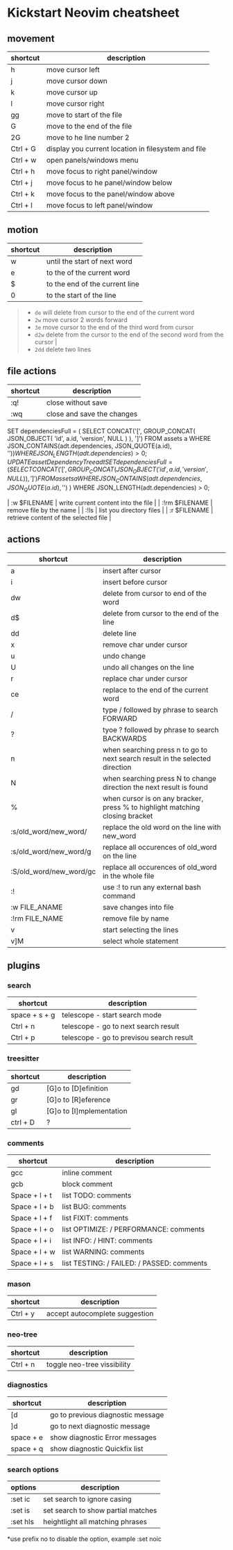# Kickstart Neovim cheatsheet

## movement
| shortcut | description |
|----------|-------------|
| h | move cursor left |
| j | move cursor down |
| k | move cursor up |
| l | move cursor right |
| gg | move to start of the file |
| G | move to the end of the file |
| 2G | move to he line number 2 |
| Ctrl + G | display you current location in filesystem and file |
| Ctrl + w | open panels/windows menu |
| Ctrl + h | move focus to right panel/window |
| Ctrl + j | move focus to he panel/window below |
| Ctrl + k | move focus to the panel/window above |
| Ctrl + l | move focus to left panel/window |

## motion
| shortcut | description |
|----------|-------------|
| w | until the start of next word |
| e | to the of the current word |
| $ | to the end of the current line |
| 0 | to the start of the line |

>- ```de``` will delete from cursor to the end of the current word
>- ```2w``` move cursor 2 words forward
>- ```3e``` move cursor to the end of the third word from cursor
>- ```d2w``` delete from the cursor to the end of the second word from the cursor |
>- ```2dd``` delete two lines

## file actions
| shortcut | description |
|----------|-------------|
| :q! | close without save |
| :wq | close and save the changes |UPDATE assetDependencyTree adt
SET dependenciesFull = (
  SELECT CONCAT('[', GROUP_CONCAT(
    JSON_OBJECT(
      'id', a.id,
      'version', NULL
    )
  ), ']')
  FROM assets a
  WHERE JSON_CONTAINS(adt.dependencies, JSON_QUOTE(a.id), '$')
)
WHERE JSON_LENGTH(adt.dependencies) > 0;
UPDATE assetDependencyTree adt
SET dependenciesFull = (
  SELECT CONCAT('[', GROUP_CONCAT(
    JSON_OBJECT(
      'id', a.id,
      'version', NULL
    )
  ), ']')
  FROM assets a
  WHERE JSON_CONTAINS(adt.dependencies, JSON_QUOTE(a.id), '$')
)
WHERE JSON_LENGTH(adt.dependencies) > 0;

| :w $FILENAME | write current content into the file |
| :!rm $FILENAME | remove file by the name |
| :!ls | list you directory files |
| :r $FILENAME | retrieve content of the selected file |

## actions
| shortcut | description |
|----------|-------------|
| a | insert after cursor |
| i | insert before cursor |
| dw | delete from cursor to end of the word |
| d$ | delete from cursor to the end of the line |
| dd | delete line |
| x | remove char under cursor |
| u | undo change |
| U | undo all changes on the line |
| r | replace char under cursor |
| ce | replace to the end of the current word |
| / | type / followed by phrase to search FORWARD |
| ? | tyoe ? followed by phrase to search BACKWARDS |
| n | when searching press n to go to next search result in the selected direction |
| N | when searching press N to change direction the next result is found|
| % | when cursor is on any bracker, press % to highlight matching closing bracket |
| :s/old_word/new_word/ | replace the old word on the line with new_word |
| :s/old_word/new_word/g | replace all occurences of old_word on the line |
| :S/old_word/new_word/gc | replace all occurences of old_word in the whole file |
| :! | use :! to run any external bash command |
| :w FILE_ANAME | save changes into file |
| :!rm FILE_NAME | remove file by name |
| v | start selecting the lines |
| v]M | select whole statement |

## plugins
### search
| shortcut | description |
|----------|-------------|
| space + s + g | telescope - start search mode |
| Ctrl + n | telescope - go to next search result |
| Ctrl + p | telescope - go to previsou search result |

### treesitter
| shortcut | description |
|----------|-------------|
| gd | [G]o to [D]efinition |
| gr | [G]o to [R]eference |
| gI | [G]o to [I]mplementation |
| ctrl + D | ? |

### comments
| shortcut | description |
|----------|-------------|
| gcc | inline comment |
| gcb | block comment |
| Space + l + t | list TODO: comments |
| Space + l + b | list BUG: comments |
| Space + l + f | list FIXIT: comments |
| Space + l + o | list OPTIMIZE: / PERFORMANCE: comments |
| Space + l + i | list INFO: / HINT: comments |
| Space + l + w | list WARNING: comments |
| Space + l + s | list TESTING: / FAILED: / PASSED: comments |

### mason
| shortcut | description |
|----------|-------------|
| Ctrl + y | accept autocomplete suggestion |

### neo-tree
| shortcut | description |
|----------|-------------|
| Ctrl + n | toggle neo-tree vissibility |

### diagnostics
| shortcut | description |
|----------|-------------|
| [d | go to previous diagnostic message |
| ]d | go to next diagnostic message |
| space + e | show diagnostic Error messages |
| space + q | show diagnostic Quickfix list |

### search options
| options | description |
|---------|-------------|
| :set ic | set search to ignore casing |
| :set is | set search to show partial matches |
| :set hls | heightlight all matching phrases |
*use prefix no to disable the option, example :set noic
